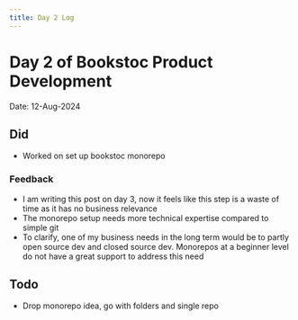 ```yaml
---
title: Day 2 Log
---
```


# Day 2 of Bookstoc Product Development

Date: 12-Aug-2024

## Did

- Worked on set up bookstoc monorepo

### Feedback

- I am writing this post on day 3, now it feels like this step is a waste of time as it has no business relevance
- The monorepo setup needs more technical expertise compared to simple git
- To clarify, one of my business needs in the long term would be to partly open source dev and closed source dev. Monorepos at a beginner level do not have a great support to address this need

## Todo 

- Drop monorepo idea, go with folders and single repo